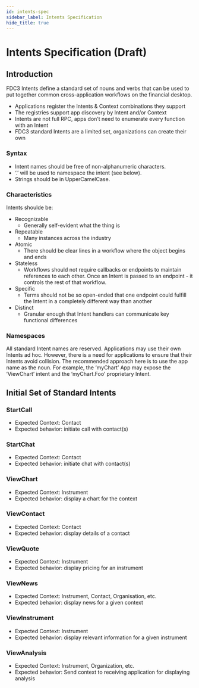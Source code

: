 ```yaml
---
id: intents-spec
sidebar_label: Intents Specification
hide_title: true
---
```


# Intents Specification (Draft)

## Introduction

FDC3 Intents define a standard set of nouns and verbs that can be used to put together common cross-application workflows on the financial desktop.  

* Applications register the Intents & Context combinations they support
* The registries support app discovery by Intent and/or Context
* Intents are not full RPC, apps don’t need to enumerate every function with an Intent
* FDC3 standard Intents are a limited set, organizations can create their own

### Syntax
* Intent names should be free of non-alphanumeric characters.   
* ‘.’ will be used to namespace the intent (see below).  
* Strings should be in UpperCamelCase.

### Characteristics

Intents shoulde be:
* Recognizable
    * Generally self-evident what the thing is
* Repeatable
    * Many instances across the industry
* Atomic
    * There should be clear lines in a workflow where the object begins and ends
* Stateless
    * Workflows should not require callbacks or endpoints to maintain references to each other.  Once an Intent is passed to an endpoint - it controls the rest of that workflow. 
* Specific
    * Terms should not be so open-ended that one endpoint could fulfill the Intent in a completely different way than another
* Distinct
    * Granular enough that Intent handlers can communicate key functional differences 

### Namespaces ###
All standard Intent names are reserved. Applications  may use their own Intents ad hoc. 
However, there is a need for applications to ensure that their Intents avoid collision. The recommended approach here is to use the app name as the noun.  For example, the ‘myChart’ App may expose the ‘ViewChart’ intent and the ‘myChart.Foo’ proprietary Intent.

## Initial Set of Standard Intents ##

### StartCall
  * Expected Context: Contact
  * Expected behavior: initiate call with contact(s)
### StartChat
  * Expected Context: Contact
  * Expected behavior: initiate chat with contact(s)
### ViewChart
  * Expected Context: Instrument
  * Expected behavior: display a chart for the context
### ViewContact
  * Expected Context: Contact
  * Expected behavior: display details of a contact
### ViewQuote
  * Expected Context: Instrument
  * Expected behavior: display pricing for an instrument
### ViewNews
  * Expected Context: Instrument, Contact, Organisation, etc.
  * Expected behavior: display news for a given context
### ViewInstrument
  * Expected Context: Instrument
  * Expected behavior: display relevant information for a given instrument
### ViewAnalysis
  * Expected Context: Instrument, Organization, etc.
  * Expected behavior: Send context to receiving application for displaying analysis